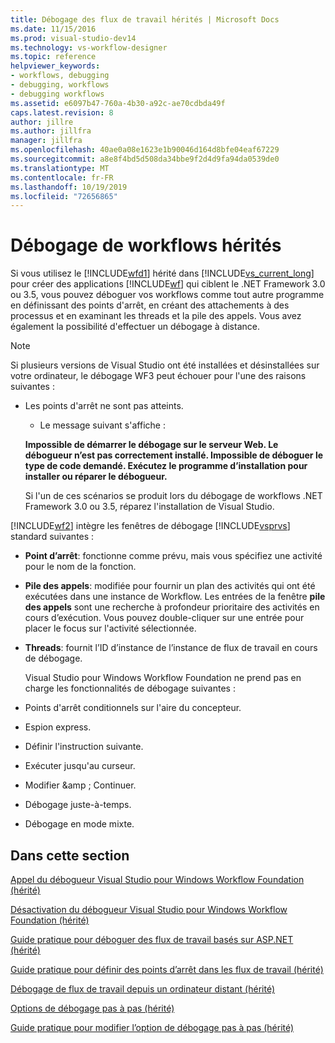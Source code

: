 ```yaml
---
title: Débogage des flux de travail hérités | Microsoft Docs
ms.date: 11/15/2016
ms.prod: visual-studio-dev14
ms.technology: vs-workflow-designer
ms.topic: reference
helpviewer_keywords:
- workflows, debugging
- debugging, workflows
- debugging workflows
ms.assetid: e6097b47-760a-4b30-a92c-ae70cdbda49f
caps.latest.revision: 8
author: jillre
ms.author: jillfra
manager: jillfra
ms.openlocfilehash: 40ae0a08e1623e1b90046d164d8bfe04eaf67229
ms.sourcegitcommit: a8e8f4bd5d508da34bbe9f2d4d9fa94da0539de0
ms.translationtype: MT
ms.contentlocale: fr-FR
ms.lasthandoff: 10/19/2019
ms.locfileid: "72656865"
---
```

# <a name="debugging-legacy-workflows"></a>Débogage de workflows hérités
Si vous utilisez le [!INCLUDE[wfd1](../includes/wfd1-md.md)] hérité dans [!INCLUDE[vs_current_long](../includes/vs-current-long-md.md)] pour créer des applications [!INCLUDE[wf](../includes/wf-md.md)] qui ciblent le .NET Framework 3.0 ou 3.5, vous pouvez déboguer vos workflows comme tout autre programme en définissant des points d'arrêt, en créant des attachements à des processus et en examinant les threads et la pile des appels. Vous avez également la possibilité d'effectuer un débogage à distance.

> [!NOTE]
> Si plusieurs versions de Visual Studio ont été installées et désinstallées sur votre ordinateur, le débogage WF3 peut échouer pour l'une des raisons suivantes :
>
> - Les points d'arrêt ne sont pas atteints.
>   - Le message suivant s'affiche :
>
>   **Impossible de démarrer le débogage sur le serveur Web. Le débogueur n’est pas correctement installé.  Impossible de déboguer le type de code demandé.  Exécutez le programme d’installation pour installer ou réparer le débogueur.**
>
>   Si l'un de ces scénarios se produit lors du débogage de workflows .NET Framework 3.0 ou 3.5, réparez l'installation de Visual Studio.

 [!INCLUDE[wf2](../includes/wf2-md.md)] intègre les fenêtres de débogage [!INCLUDE[vsprvs](../includes/vsprvs-md.md)] standard suivantes :

- **Point d’arrêt**: fonctionne comme prévu, mais vous spécifiez une activité pour le nom de la fonction.

- **Pile des appels**: modifiée pour fournir un plan des activités qui ont été exécutées dans une instance de Workflow. Les entrées de la fenêtre **pile des appels** sont une recherche à profondeur prioritaire des activités en cours d’exécution. Vous pouvez double-cliquer sur une entrée pour placer le focus sur l'activité sélectionnée.

- **Threads**: fournit l’ID d’instance de l’instance de flux de travail en cours de débogage.

  Visual Studio pour Windows Workflow Foundation ne prend pas en charge les fonctionnalités de débogage suivantes :

- Points d'arrêt conditionnels sur l'aire du concepteur.

- Espion express.

- Définir l'instruction suivante.

- Exécuter jusqu'au curseur.

- Modifier &amp ; Continuer.

- Débogage juste-à-temps.

- Débogage en mode mixte.

## <a name="in-this-section"></a>Dans cette section
 [Appel du débogueur Visual Studio pour Windows Workflow Foundation (hérité)](../workflow-designer/invoking-the-visual-studio-debugger-for-windows-workflow-foundation-legacy.md)

 [Désactivation du débogueur Visual Studio pour Windows Workflow Foundation (hérité)](../workflow-designer/disabling-the-visual-studio-debugger-for-windows-workflow-foundation-legacy.md)

 [Guide pratique pour déboguer des flux de travail basés sur ASP.NET (hérité)](../workflow-designer/how-to-debug-aspnet-based-workflows-legacy.md)

 [Guide pratique pour définir des points d’arrêt dans les flux de travail (hérité)](../workflow-designer/how-to-set-breakpoints-in-workflows-legacy.md)

 [Débogage de flux de travail depuis un ordinateur distant (hérité)](../workflow-designer/debugging-workflows-from-a-remote-computer-legacy.md)

 [Options de débogage pas à pas (hérité)](../workflow-designer/debug-stepping-options-legacy.md)

 [Guide pratique pour modifier l’option de débogage pas à pas (hérité)](../workflow-designer/how-to-change-the-debug-stepping-option-legacy.md)